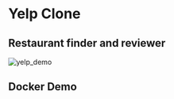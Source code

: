 # Yelp Clone
## Restaurant finder and reviewer
![yelp_demo](https://github.com/luqmanzaceria/yelp-clone/assets/47729606/3e4632fc-57a9-4eda-bdab-bf45e2647949)

## Docker Demo
